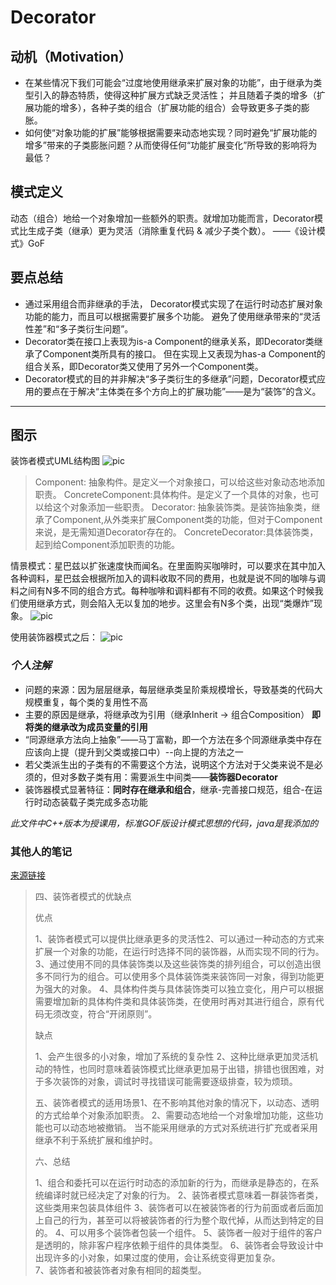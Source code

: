# Decorator

## 动机（Motivation）
+ 在某些情况下我们可能会“过度地使用继承来扩展对象的功能”，由于继承为类型引入的静态特质，使得这种扩展方式缺乏灵活性；
并且随着子类的增多（扩展功能的增多），各种子类的组合（扩展功能的组合）会导致更多子类的膨胀。
+ 如何使“对象功能的扩展”能够根据需要来动态地实现？同时避免“扩展功能的增多”带来的子类膨胀问题？从而使得任何“功能扩展变化”所导致的影响将为最低？

## 模式定义
动态（组合）地给一个对象增加一些额外的职责。就增加功能而言，Decorator模式比生成子类（继承）更为灵活（消除重复代码 & 减少子类个数）。
——《设计模式》GoF

## 要点总结
+ 通过采用组合而非继承的手法， Decorator模式实现了在运行时动态扩展对象功能的能力，而且可以根据需要扩展多个功能。
避免了使用继承带来的“灵活性差”和“多子类衍生问题”。
+ Decorator类在接口上表现为is-a Component的继承关系，即Decorator类继承了Component类所具有的接口。
但在实现上又表现为has-a Component的组合关系，即Decorator类又使用了另外一个Component类。
+ Decorator模式的目的并非解决“多子类衍生的多继承”问题，Decorator模式应用的要点在于解决“主体类在多个方向上的扩展功能”——是为“装饰”的含义。

***

## 图示
装饰者模式UML结构图
![pic](http://www.iocoder.cn/images/DegisnPattern/xiaomingge/20130522103956376)
> Component: 抽象构件。是定义一个对象接口，可以给这些对象动态地添加职责。
> ConcreteComponent:具体构件。是定义了一个具体的对象，也可以给这个对象添加一些职责。
> Decorator: 抽象装饰类。是装饰抽象类，继承了Component,从外类来扩展Component类的功能，但对于Component来说，是无需知道Decorator存在的。
> ConcreteDecorator:具体装饰类，起到给Component添加职责的功能。


情景模式：星巴兹以扩张速度快而闻名。在里面购买咖啡时，可以要求在其中加入各种调料，星巴兹会根据所加入的调料收取不同的费用，也就是说不同的咖啡与调料之间有N多不同的组合方式。每种咖啡和调料都有不同的收费。如果这个时候我们使用继承方式，则会陷入无以复加的地步。这里会有N多个类，出现“类爆炸”现象。
![pic](http://www.iocoder.cn/images/DegisnPattern/xiaomingge/20130522104050765)

使用装饰器模式之后：
![pic](http://www.iocoder.cn/images/DegisnPattern/xiaomingge/20130522104107517)

### *个人注解*
+ 问题的来源：因为层层继承，每层继承类呈阶乘规模增长，导致基类的代码大规模重复，每个类的复用性不高
+ 主要的原因是继承，将继承改为引用（继承Inherit -> 组合Composition）
  **即将类的继承改为成员变量的引用**
+ “同源继承方法向上抽象”——马丁富勒，即一个方法在多个同源继承类中存在应该向上提（提升到父类或接口中）--向上提的方法之一
+ 若父类派生出的子类有的不需要这个方法，说明这个方法对于父类来说不是必须的，但对多数子类有用：需要派生中间类——**装饰器Decorator**
+ 装饰器模式显著特征：**同时存在继承和组合**，继承-完善接口规范，组合-在运行时动态装载子类完成多态功能

*此文件中C++版本为授课用，标准GOF版设计模式思想的代码，java是我添加的*

### 其他人的笔记
[来源链接](http://www.iocoder.cn/DesignPattern/xiaomingge/Decorator-Pattern/)
> 四、装饰者模式的优缺点
>
>  优点
>  
>  1、装饰者模式可以提供比继承更多的灵活性 
>  ​2、可以通过一种动态的方式来扩展一个对象的功能，在运行时选择不同的装饰器，从而实现不同的行为。 
>  3、通过使用不同的具体装饰类以及这些装饰类的排列组合，可以创造出很多不同行为的组合。可以使用多个具体装饰类来装饰同一对象，得到功能更为强大的对象。 
>  4、具体构件类与具体装饰类可以独立变化，用户可以根据需要增加新的具体构件类和具体装饰类，在使用时再对其进行组合，原有代码无须改变，符合“开闭原则”。
> 
>  缺点
>
>  1、会产生很多的小对象，增加了系统的复杂性 
>  2、这种比继承更加灵活机动的特性，也同时意味着装饰模式比继承更加易于出错，排错也很困难，对于多次装饰的对象，调试时寻找错误可能需要逐级排查，较为烦琐。 
>
>  五、装饰者模式的适用场景
>  ​1、在不影响其他对象的情况下，以动态、透明的方式给单个对象添加职责。 
>  2、需要动态地给一个对象增加功能，这些功能也可以动态地被撤销。 当不能采用继承的方式对系统进行扩充或者采用继承不利于系统扩展和维护时。
> 
>  六、总结
>
>  1、组合和委托可以在运行时动态的添加新的行为，而继承是静态的，在系统编译时就已经决定了对象的行为。 
>  2、装饰者模式意味着一群装饰者类，这些类用来包装具体组件 
>  3、装饰者可以在被装饰者的行为前面或者后面加上自己的行为，甚至可以将被装饰者的行为整个取代掉，从而达到特定的目的。 
>  4、可以用多个装饰者包装一个组件。 
>  5、装饰者一般对于组件的客户是透明的，除非客户程序依赖于组件的具体类型。 
>  6、装饰者会导致设计中出现许多的小对象，如果过度的使用，会让系统变得更加复杂。  
>  7、装饰者和被装饰者对象有相同的超类型。
